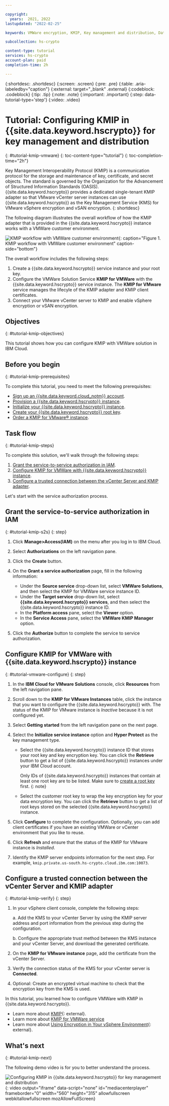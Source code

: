 ```yaml
---

copyright:
  years:  2021, 2022
lastupdated: "2022-02-25"

keywords: VMWare encryption, KMIP, Key management and distribution, Data appliance encryption, Netapp, vSphere, vSAN encryption

subcollection: hs-crypto

content-type: tutorial
services: hs-crypto
account-plan: paid
completion-time: 2h

---
```


{:shortdesc: .shortdesc}
{:screen: .screen}
{:pre: .pre}
{:table: .aria-labeledby="caption"}
{:external: target="_blank" .external}
{:codeblock: .codeblock}
{:tip: .tip}
{:note: .note}
{:important: .important}
{:step: data-tutorial-type='step'}
{:video: .video}

# Tutorial: Configuring KMIP in {{site.data.keyword.hscrypto}} for key management and distribution
{: #tutorial-kmip-vmware}
{: toc-content-type="tutorial"}
{: toc-completion-time="2h"}


Key Management Interoperability Protocol (KMIP) is a communication protocol for the storage and maintenance of key, certificate, and secret objects. The standard is governed by the Organization for the Advancement of Structured Information Standards (OASIS). {{site.data.keyword.hscrypto}} provides a dedicated single-tenant KMIP adapter so that VMware vCenter server instances can use {{site.data.keyword.hscrypto}} as the Key Management Service (KMS) for VMware vSphere encryption and vSAN encryption.
{: shortdesc}

The following diagram illustrates the overall workflow of how the KMIP adapter that is provided in the {{site.data.keyword.hscrypto}} instance works with a VMWare customer environment.

![KMIP workflow with VMWare customer environment](../images/kmip-vmware-workflow.svg "KMIP adapter"){: caption="Figure 1. KMIP workflow with VMWare customer environment" caption-side="bottom"}

The overall workflow includes the following steps:
1. Create a {{site.data.keyword.hscrypto}} service instance and your root key.
2. Configure the VMWare Solution Service **KMIP for VMWare** with the {{site.data.keyword.hscrypto}} service instance. The **KMIP for VMware** service manages the lifecyle of the KMIP adapter and KMIP client certificates.
3. Connect your VMware vCenter server to KMIP and enable vSphere encryption or vSAN encryption.


## Objectives
{: #tutorial-kmip-objectives}

This tutorial shows how you can configure KMIP with VMWare solution in IBM Cloud.


## Before you begin
{: #tutorial-kmip-prerequisites}

To complete this tutorial, you need to meet the following prerequisites:

- [Sign up an {{site.data.keyword.cloud_notm}} account](/docs/vmwaresolutions?topic=vmwaresolutions-signing_required_accounts#signing_required_accounts-cloud).
- [Provision a {{site.data.keyword.hscrypto}} instance](/docs/hs-crypto?topic=hs-crypto-provision).
- [Initialize your {{site.data.keyword.hscrypto}} instance](/docs/hs-crypto?topic=hs-crypto-initialize-hsm#initialize-hsm).
- [Create your {{site.data.keyword.hscrypto}} root key](/docs/hs-crypto?topic=hs-crypto-get-started#manage-keys).
- [Order a KMIP for VMware® instance](/docs/vmwaresolutions?topic=vmwaresolutions-kmip_standalone_ordering).

## Task flow
{: #tutorial-kmip-steps}

To complete this solution, we'll walk through the following steps:

1. [Grant the service-to-service authorization in IAM](#tutorial-kmip-s2s).
2. [Configure KMIP for VMWare with {{site.data.keyword.hscrypto}} instance](#tutorial-kmip-configure).
3. [Configure a trusted connection between the vCenter Server and KMIP adapter](#tutorial-kmip-verify).

Let's start with the service authorization process.

## Grant the service-to-service authorization in IAM
{: #tutorial-kmip-s2s}
{: step}

1. Click **Manage>Access(IAM)** on the menu after you log in to IBM Cloud.

2. Select **Authorizations** on the left navigation pane.

3. Click the **Create** button.

4. On the **Grant a service authorization** page, fill in the following information:

   * Under the **Source service** drop-down list, select **VMWare Solutions**, and then select the KMIP for VMWare service instance ID.
   * Under the **Target service** drop-down list, select **{{site.data.keyword.hscrypto}} services**, and then select the {{site.data.keyword.hscrypto}} instance ID.
   * In the **Platform access** pane, select the **Viewer** option.
   * In the **Service Access** pane, select the **VMWare KMIP Manager** option.

6. Click the **Authorize** button to complete the service to service authorization.

## Configure KMIP for VMWare with {{site.data.keyword.hscrypto}} instance
{: #tutorial-vmware-configure}
{: step}

1. In the **IBM Cloud for VMware Solutions** console, click **Resources** from the left navigation pane.

2. Scroll down to the **KMIP for VMware Instances** table, click the instance that you want to configure the {{site.data.keyword.hscrypto}} with. The status of the KMIP for VMware instance is *Inactive* because it is not configured yet.

3. Select **Getting started** from the left navigation pane on the next page.

4. Select the **Initialize service instance** option and **Hyper Protect** as the key management type.

    - Select the {{site.data.keyword.hscrypto}} instance ID that stores your root key and key encryption key. You can click the **Retrieve** button to get a list of {{site.data.keyword.hscrypto}} instances under your IBM Cloud account.
    
        Only IDs of {{site.data.keyword.hscrypto}} instances that contain at least one root key are to be listed. Make sure to [create a root key](/docs/hs-crypto?topic=hs-crypto-get-started#manage-keys) first.
        {: note}
    - Select the customer root key to wrap the key encryption key for your data encryption key. You can click the **Retrieve** button to get a list of root keys stored on the selected {{site.data.keyword.hscrypto}} instance.

5. Click **Configure** to complete the configuration. Optionally, you can add client certificates if you have an existing VMWare or vCenter environment that you like to reuse.

6. Click **Refresh** and ensure that the status of the KMIP for VMware instance is *Installed*.

7. Identify the KMIP server endpoints information for the next step. For example, `kmip.private.us-south.hs-crypto.cloud.ibm.com:10073`.


## Configure a trusted connection between the vCenter Server and KMIP adapter
{: #tutorial-kmip-verify}
{: step}

1. In your vSphere client console, complete the following steps:

    a. Add the KMS to your vCenter Server by using the KMIP server address and port information from the previous step during the configuration.

    b. Configure the appropriate trust method between the KMS instance and your vCenter Server, and download the generated certificate.

2. On the **KMIP for VMware instance** page, add the certificate from the vCenter Server.

3. Verify the connection status of the KMS for your vCenter server is **Connected**.

4. Optional: Create an encrypted virtual machine to check that the encryption key from the KMS is used.

In this tutorial, you learned how to configure VMWare with KMIP in {{site.data.keyword.hscrypto}}.

- Learn more about [KMIP](http://www.oasis-open.org/committees/tc_home.php?wg_abbrev=kmip){: external}.
- Learn more about [KMIP for VMWare service](/docs/vmwaresolutions?topic=vmwaresolutions-kmip_standalone_considerations)
- Learn more about [Using Encryption in Your vSphere Environment](https://docs.vmware.com/en/VMware-vSphere/7.0/com.vmware.vsphere.security.doc/GUID-A29066CD-8EF8-4A4E-9FC9-8628E05FC859.html){: external}.


## What's next
{: #tutorial-kmip-next}

The following demo video is for you to better understand the process.

![Configuring KMIP in {{site.data.keyword.hscrypto}} for key management and distribution](https://www.kaltura.com/p/1773841/sp/177384100/embedIframeJs/uiconf_id/27941801/partner_id/1773841?iframeembed=true&entry_id=1_e5gk6ktn){: video output="iframe" data-script="none" id="mediacenterplayer" frameborder="0" width="560" height="315" allowfullscreen webkitallowfullscreen mozAllowFullScreen}

